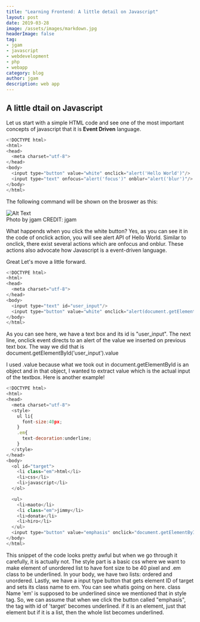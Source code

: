 ```yaml
---
title: "Learning Frontend: A little detail on Javascript"
layout: post
date: 2019-03-28
image: /assets/images/markdown.jpg
headerImage: false
tag:
- jgam
- javascript
- webdevelopment
- php
- webapp
category: blog
author: jgam
description: web app
---
```


## A little dtail on Javascript

Let us start with a simple HTML code and see one of the most important concepts of javascript that it is  **Event Driven** language.

```javascript
<!DOCTYPE html>
<html>
<head>
  <meta charset="utf-8">
</head>
<body>
  <input type="button" value="white" onclick="alert('Hello World')"/>
  <input type="text" onfocus="alert('focus')" onblur="alert('blur')"/>
</body>
</html>

```

The following command will be shown on the broswer as this:

<div class="side-by-side">
    <div class="tocenter">
        <img class="image" src="{{ site.url }}/{{ site.frontend1}}" alt="Alt Text">
        <figcaption class="caption">Photo by jgam CREDIT: jgam</figcaption>
    </div>
</div>

What happends when you click the white button? Yes, as you can see it in the code of onclick action, you will see alert API of Hello World. Similar to onclick, there exist several actions which are onfocus and onblur. These actions also advocate how Javascript is a event-driven language.

Great Let's move a little forward.

```javascript
<!DOCTYPE html>
<html>
<head>
  <meta charset="utf-8">
</head>
<body>
  <input type="text" id="user_input"/>
  <input type="button" value="white" onclick="alert(document.getElementById('user_input').value)"/>
</body>
</html>
```

As you can see here, we have a text box and its id is "user_input". The next line, onclick event directs to an alert of the value we inserted on previous text box. The way we did that is document.getElementById('user_input').value

I used .value because what we took out in document.getElementById is an object and in that object, I wanted to extract value which is the actual input of the textbox. Here is another example!

```javascript
<!DOCTYPE html>
<html>
<head>
  <meta charset="utf-8">
  <style>
    ul li{
      font-size:40px;
    }
    .em{
      text-decoration:underline;
    }
  </style>
</head>
<body>
  <ol id="target">
    <li class="em">html</li>
    <li>css</li>
    <li>javascript</li>
  </ol>

  <ul>
    <li>maoto</li>
    <li class="em">jimmy</li>
    <li>donata</li>
    <li>hiro</li>
  </ul>
  <input type="button" value="emphasis" onclick="document.getElementById('target').className='em'"/>
</body>
</html>
```

This snippet of the code looks pretty awful but when we go through it carefully, it is actually not. The style part is a basic css where we want to make element of unordered list to have font size to be 40 pixel and .em class to be underlined. In your body, we have two lists: ordered and unordered. Lastly, we have a input type button that gets element ID of target and sets its class name to em. You can see whatis going on here. class Name 'em' is supposed to be underlined since we mentioned that in style tag. So, we can assume that when we click the button called "emphasis", the tag with id of 'target' becomes underlined. if it is an element, just that element but if it is a list, then the whole list becomes underlined.


